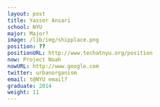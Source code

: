 ```yaml
---
layout: post
title: Yasser Ansari
school: NYU
major: Major?
image: /lib/img/shipplace.png
position: ??
positionURL: http://www.techatnyu.org/position
now: Project Noah
nowURL: http://www.google.com
twitter: urbanorganism
email: t@NYU email?
graduate: 2014
weight: 11
---
```

